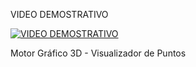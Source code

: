 VIDEO DEMOSTRATIVO 


[![VIDEO DEMOSTRATIVO](https://img.youtube.com/vi/QP6T9h0j4mI/0.jpg)](https://www.youtube.com/watch?v=QP6T9h0j4mI)

Motor Gráfico 3D - Visualizador de Puntos

